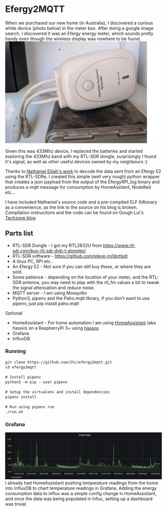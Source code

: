 
# Efergy2MQTT
When we purchased our new home (in Australia), I discovered a curious white device (photo below) in the meter box.  After doing a google image search, I discovered it was an Efergy energy meter, which sounds pretty handy even though the wireless display was nowhere to be found.
![Efergy E2](images/efergy-transmitter.png)

Given this was 433Mhz device, I replaced the batteries and started exploring the 433Mhz band with my RTL-SDR dongle, surprisingly I found it's signal, as well as other useful devices owned by my neighbours :)

Thanks to [Nathaniel Elijah's work](https://rtlsdr-dongle.blogspot.com/2013/11/finally-complete-working-prototype-of.html) to decode the data sent from an Efergy E2 using the RTL-SDRe, I created this simple (well very rough) python wrapper that creates a json payload from the output of the EfergyRPI_log binary and produces a mqtt message for consumption by HomeAssitant, NodeRed etc...

I have included Nathaniel's source code and a pre-compiled ELF 64binary as a convenience, as the link to the source on his blog is broken. Compilation instructions and the code can be found on Gough Lui's [Techzone blog](https://goughlui.com/2013/11/14/efergy-energy-monitor-decoding-with-rtl-sdr/)

## Parts list

* RTL-SDR Dongle - I got my RTL2832U from https://www.rtl-sdr.com/buy-rtl-sdr-dvb-t-dongles/
* RTL-SDR software - https://github.com/steve-m/librtlsdr
* A linux PC, RPi etc..
* An Efergy E2 - Not sure if you can still buy these, or where they are sold.
* Some patience - depending on the location of your meter, and the RTL-SDR antenna, you may need to play with the rtl_fm values a bit to tweak the signal attenuation and reduce noise.
* MQTT server - I am using Mosquitto
* Python3, pipenv and the Paho.mqtt library, if you don't want to use pipenv, just pip install paho.mqtt 

Optional
* HomeAssistant - For home automation I am using [HomeAssistant](https://www.home-assistant.io/getting-started/) (aka hassio) on a RaspberryPi 3+ using [hassos](https://www.home-assistant.io/installation/raspberrypi)
* Grafana
* InfluxDB

### Running
```
git clone https://github.com/3tc/efergy2mqtt.git
cd efergy2mqtt

# Install pipenv
python3 -m pip --user pipenv

# Setup the virtualenv and install dependencies
pipenv install

# Run using pipenv run
./run.sh
```

### Grafana
![Grafana dashboard](images/energy-consumption.png)
I already had HomeAssistant pushing temperature readings from the home into InfluxDB to chart temperature readings in Grafana.  Adding the energy consumption data to influx was a simple config change in HomeAsssitant, and once the data was being populated in Infux, setting up a dashboard was trivial.

